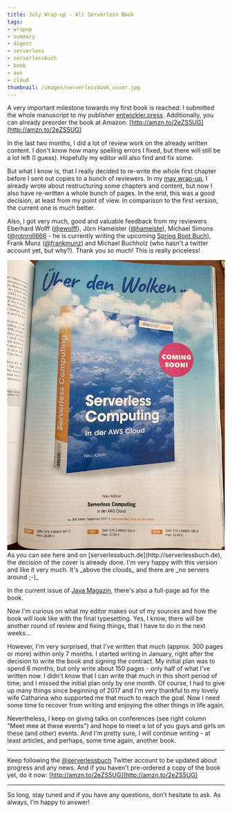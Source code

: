 ```yaml
---
title: July Wrap-up - All Serverless Book
tags:
- wrapup
- summary
- digest
- serverless
- serverlessbuch
- book
- aws
- cloud
thumbnail: /images/serverlessbook_cover.jpg
---
```


A very important milestone towards my first book is reached:
I submitted the whole manuscript to my publisher [entwickler.press](http://entwickler-press.de).
Additionally, you can already preorder the book at Amazon: [http://amzn.to/2eZS5UG](http://amzn.to/2eZS5UG)

In the last two months, I did a lot of review work on the already written content.
I don't know how many spelling errors I fixed, but there will still be a lot left (I guess).
Hopefully my editor will also find and fix some.

But what I know is, that I really decided to re-write the whole first chapter before I sent out copies to a bunch of reviewers.
In my [may wrap-up](/2017/06/may-wrapup-jax-serverless-book.html), I already wrote about restructuring some chapters and content, but now I also have re-written a whole bunch of pages.
In the end, this was a good decision, at least from my point of view.
In comparison to the first version, the current one is much better.

Also, I got very much, good and valuable feedback from my reviewers Eberhard Wolff ([@ewolff](https://twitter.com/ewolff)), Jörn Hameister ([@hameiste](https://twitter.com/hameiste)), Michael Simons ([@rotnroll666](https://twitter.com/rotnroll666) - he is currently writing the upcoming [Spring Boot Buch](http://springbootbuch.de/)), Frank Munz ([@frankmunz](https://twitter.com/frankmunz)) and Michael Buchholz (who hasn't a twitter account yet, but why?).
Thank you so much! This is really priceless!

<img src="/images/serverlessbook_ad.jpg" class="postimg left"/>
As you can see here and on [serverlessbuch.de](http://serverlessbuch.de), the decision of the cover is already done.
I'm very happy with this version and like it very much.
It's _above the clouds_ and there are _no servers around ;-)_

In the current issue of [Java Magazin](https://jaxenter.de/magazine/java-magazin), there's also a full-page ad for the book.

Now I'm curious on what my editor makes out of my sources and how the book will look like with the final typesetting.
Yes, I know, there will be another round of review and fixing things, that I have to do in the next weeks...

However, I'm very surprised, that I've written that much (approx. 300 pages or more) within only 7 months.
I started writing in January, right after the decision to write the book and signing the contract.
My initial plan was to spend 6 months, but only write about 150 pages - only half of what I've written now.
I didn't know that I can write that much in this short period of time, and I missed the initial plan only by one month.
Of course, I had to give up many things since beginning of 2017 and I'm very thankful to my lovely wife Catharina who supported me that much to reach the goal.
Now I need some time to recover from writing and enjoying the other things in life again.

Nevertheless, I keep on giving talks on conferences (see right column "Meet mee at these events") and hope to meet a lot of you guys and girls on these (and other) events.
And I'm pretty sure, I will continue writing - at least articles, and perhaps, some time again, another book.

---

Keep following the [@serverlessbuch](https://twitter.com/serverlessbuch) Twitter account to be updated about progress and any news.
And if you haven't pre-ordered a copy of the book yet, do it now: [http://amzn.to/2eZS5UG](http://amzn.to/2eZS5UG)

---

So long, stay tuned and if you have any questions, don’t hesitate to ask. As always, I’m happy to answer!
